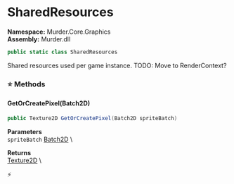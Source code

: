 # SharedResources

**Namespace:** Murder.Core.Graphics \
**Assembly:** Murder.dll

```csharp
public static class SharedResources
```

Shared resources used per game instance.
            TODO: Move to RenderContext?

### ⭐ Methods
#### GetOrCreatePixel(Batch2D)
```csharp
public Texture2D GetOrCreatePixel(Batch2D spriteBatch)
```

**Parameters** \
`spriteBatch` [Batch2D](/Murder/Core/Graphics/Batch2D.html) \

**Returns** \
[Texture2D](https://docs.monogame.net/api/Microsoft.Xna.Framework.Graphics.Texture2D.html) \



⚡